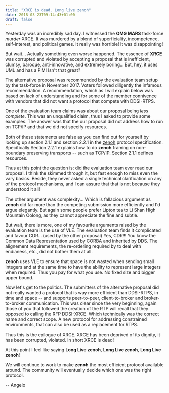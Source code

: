 ```yaml
---
title: "XRCE is dead. Long live zenoh"
date: 2018-03-23T09:14:43+01:00
draft: false
---
```


Yesterday was an incredibly sad day. I witnessed the **OMG MARS** task-force
*murder* XRCE. It was murdered by a blend of superficiality, incompetence,
self-interest, and political games. It really was horrible! It was
disappointing!

But wait... Actually something even worse happened. The essence of **XRCE**
was corrupted and violated by accepting a proposal that is inefficient, clumsy,
baroque, anti-innovative, and extremely boring... But, hey, it uses UML and has
a PIM! Isn't that great?

The alternative proposal was recommended by the evaluation team setup
by the task-force in November 2017. Voters followed diligently the infamous recommendation.
A recommendation, which as I will explain below was based on lack of understanding
and for some of the member connivence with vendors that did not want a protocol
that compete with DDSI-RTPS.

One of the evaluation team claims was about our proposal being *less complete*.
This was an unqualified claim, thus I asked to provide some examples. The answer
was that the our proposal did not address how to run on TCP/IP and that we did not
specify resources.

Both of these statements are false as you can find out for yourself by looking
up section 2.1.1 and section 2.2.1 in the [zenoh](http://zeno.io/download/pdf/2018.04.23-zenoh.pdf)
protocol specification. Specifically Section 2.2.1 explains how to do **zenoh**
framing on non-boundary preserving transports -- such as TCP/IP. Section 2.1.1 defines
resources.

Thus at this point the question is: did the evaluation team ever read our
proposal. I think the skimmed through it, but fast enough to miss even the vary
basics. Beside, they never asked a single technical clarification on any of the
protocol mechanisms, and I can assure that that is not because they understood
it all!

The other argument was complexity... Which is fallacious argument as **zenoh**
did far more than the competing submission more efficiently and I'd argue elegantly.
But again some people prefer Lipton tea to Li Shan High Mountain Oolong, as they
cannot appreciate the fine and subtle.

But wait, there is more, one of my favourite arguments raised by the  evaluation
team is the use of VLE. The evaluation team finds it complicated and favour
CDR... (used by the other proposal) Yes, CDR!!! You know the Common Data
Representation used by CORBA and inherited by DDS. The alignement requirements,
the re-ordering required by to deal with endianess, etc., did not bother them at
all.

**zenoh** uses VLE to ensure that space is not wasted when sending small
integers and at the same time to have the ability to represent large integers when
required. Thus you pay for what you use. No fixed size and  bigger upper bound.

Now let's get to the politics. The submitters of the alternative proposal did
not really wanted a protocol that is way more efficient than DDSI-RTPS, in time
and space -- and supports peer-to-peer, client-to-broker and broker-to-broker
communication. This was clear since the very beginning, again those of you
that followed the creation of the RTP will recall that they opposed to calling
the RFP DDSI-XRCE. Which technically was the correct name and correct scope.
A new protocol for addressing constrained environments, that can also be used
as a replacement for RTPS.

Thus this is the epilogue of XRCE. XRCE has been deprived of its dignity, it has
been corrupted, violated. In short XRCE is dead!

At this point I feel like saying  **Long Live zenoh**, **Long Live zenoh**,
**Long Live zenoh**!

We will continue to work to make **zenoh** the most efficient protocol available
around. The community  will eventually decide which one was the right protocol.


-- Angelo
